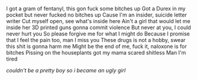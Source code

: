 I got a gram of fentanyl, this gon fuck some bitches up
Got a Durex in my pocket but never fucked no bitches up
Cause I'm an insider, suicide letter writer
Cut myself open, see what's inside here
Ain't a girl that would let me inside her
3D printed guns gonna commit violence
But never at you, I could never hurt you
So please forgive me for what I might do
Because I promise that I feel the pain too, man I miss you
These drugs is not a hobby, swear this shit is gonna harm me
Might be the end of me, fuck it, naloxone is for bitches
Pissing on the houseplants got my mama scared shitless
Man I'm tired

*couldn't be a pretty boy so i became an ugly girl*
